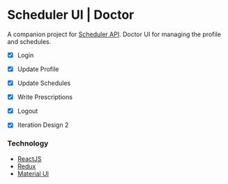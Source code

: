 Scheduler UI | Doctor
=======================

A companion project for [Scheduler API][1]. 
Doctor UI for managing the profile and schedules.

 - [x] Login
 - [x] Update Profile
 - [x] Update Schedules
 - [x] Write Prescriptions
 - [x] Logout

 - [x] Iteration Design 2

### Technology

 - [ReactJS][react]
 - [Redux][redux]
 - [Material UI][mui]























[1]: https://github.com/saumya/NodeOrmApi_104

[react]: https://reactjs.org
[redux]: https://redux.js.org/
[mui]: https://material-ui.com
